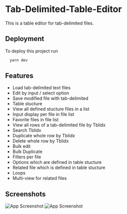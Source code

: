 
# Tab-Delimited-Table-Editor

This is a table editor for tab-delimited files. 






## Deployment

To deploy this project run

```bash
  yarn dev
```


## Features

- Load tab-delimited text files
- Edit by input / select option
- Save modified file with tab-delimited
- Table stucture
- View all defined stucture files in a list
- Input display per file in file list
- Favorite files in file list
- View all rows of a tab-delimited file by Tblidx
- Search Tblidx
- Duplicate whole row by Tblidx
- Delete whole row by Tblidx
- Bulk edit
- Bulk Duplicate
- Filters per file
- Options which are defined in table stucture
- Related file which is defined in table stucture
- Loops
- Multi-view for related files




## Screenshots

![App Screenshot](https://i.gyazo.com/b47868bd59302b3abccd910513ad8bd2.png)
![App Screenshot](https://i.gyazo.com/09d5fe7b10718f0695dcdfe7d12f715a.png)

